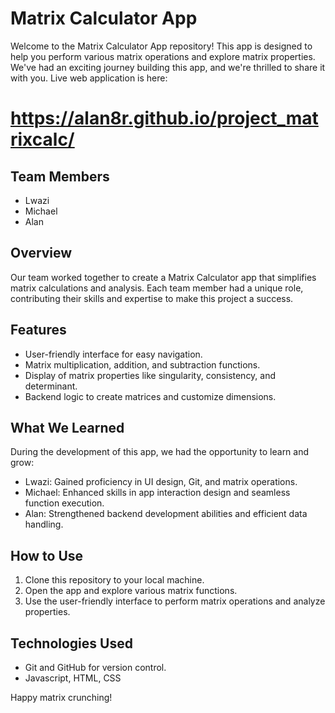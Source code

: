 
# Matrix Calculator App

Welcome to the Matrix Calculator App repository! This app is designed to help you perform various matrix operations and explore matrix properties. We've had an exciting journey building this app, and we're thrilled to share it with you.
Live web application is here: 
# https://alan8r.github.io/project_matrixcalc/

## Team Members

- Lwazi
- Michael
- Alan

## Overview

Our team worked together to create a Matrix Calculator app that simplifies matrix calculations and analysis. Each team member had a unique role, contributing their skills and expertise to make this project a success.

## Features

- User-friendly interface for easy navigation.
- Matrix multiplication, addition, and subtraction functions.
- Display of matrix properties like singularity, consistency, and determinant.
- Backend logic to create matrices and customize dimensions.

## What We Learned

During the development of this app, we had the opportunity to learn and grow:

- Lwazi: Gained proficiency in UI design, Git, and matrix operations.
- Michael: Enhanced skills in app interaction design and seamless function execution.
- Alan: Strengthened backend development abilities and efficient data handling.

## How to Use

1. Clone this repository to your local machine.
2. Open the app and explore various matrix functions.
3. Use the user-friendly interface to perform matrix operations and analyze properties.

## Technologies Used

- Git and GitHub for version control.
- Javascript, HTML, CSS

Happy matrix crunching!

